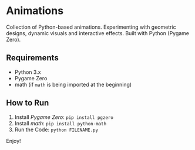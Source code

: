 # Animations
Collection of Python-based animations. Experimenting with geometric designs, dynamic visuals and interactive effects.
Built with Python (Pygame Zero).

## Requirements
- Python 3.x
- Pygame Zero
- math (if `math` is being imported at the beginning)

## How to Run
1. Install *Pygame Zero*: `pip install pgzero`
2. Install *math*: `pip install python-math`  
3. Run the Code: `python FILENAME.py`

Enjoy!